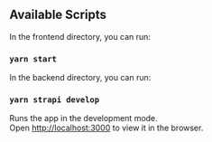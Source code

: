 ## Available Scripts

In the frontend directory, you can run:

### `yarn start`

In the backend directory, you can run:

### `yarn strapi develop`

Runs the app in the development mode.\
Open [http://localhost:3000](http://localhost:3000) to view it in the browser.
